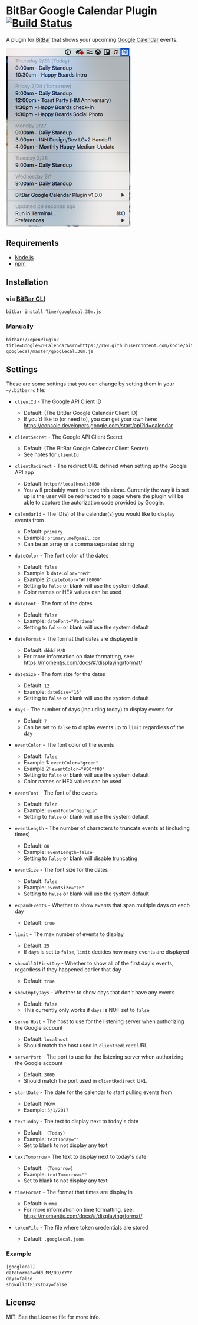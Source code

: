 # BitBar Google Calendar Plugin [![Build Status](https://travis-ci.org/kodie/bitbar-googlecal.svg?branch=master)](https://travis-ci.org/kodie/bitbar-googlecal)
A plugin for [BitBar](https://github.com/matryer/bitbar) that shows your upcoming [Google Calendar](https://calendar.google.com) events.

![](/screenshot.png?raw=true)

## Requirements
* [Node.js](https://nodejs.org)
* [npm](https://npmjs.com)

## Installation

### via [BitBar CLI](https://github.com/kodie/bitbar-cli)
```
bitbar install Time/googlecal.30m.js
```

### Manually
```
bitbar://openPlugin?title=Google%20Calendar&src=https://raw.githubusercontent.com/kodie/bitbar-googlecal/master/googlecal.30m.js
```

## Settings
These are some settings that you can change by setting them in your `~/.bitbarrc` file:

* `clientId` - The Google API Client ID
  * Default: (The BitBar Google Calendar Client ID)
  * If you'd like to (or need to), you can get your own here: https://console.developers.google.com/start/api?id=calendar

* `clientSecret` - The Google API Client Secret
  * Default: (The BitBar Google Calendar Client Secret)
  * See notes for `clientId`

* `clientRedirect` - The redirect URL defined when setting up the Google API app
  * Default: `http://localhost:3000`
  * You will probably want to leave this alone. Currently the way it is set up is the user will be redirected to a page where the plugin will be able to capture the autorization code provided by Google.

* `calendarId` - The ID(s) of the calendar(s) you would like to display events from
  * Default: `primary`
  * Example: `primary,me@gmail.com`
  * Can be an array or a comma separated string

* `dateColor` - The font color of the dates
  * Default: `false`
  * Example 1: `dateColor="red"`
  * Example 2: `dateColor="#ff0000"`
  * Setting to `false` or blank will use the system default
  * Color names or HEX values can be used

* `dateFont` - The font of the dates
  * Default: `false`
  * Example: `dateFont="Verdana"`
  * Setting to `false` or blank will use the system default

* `dateFormat` - The format that dates are displayed in
  * Default: `dddd M/D`
  * For more information on date formatting, see: https://momentjs.com/docs/#/displaying/format/

* `dateSize` - The font size for the dates
  * Default: `12`
  * Example: `dateSize="16"`
  * Setting to `false` or blank will use the system default

* `days` - The number of days (including today) to display events for
  * Default: `7`
  * Can be set to `false` to display events up to `limit` regardless of the day

* `eventColor` - The font color of the events
  * Default: `false`
  * Example 1: `eventColor="green"`
  * Example 2: `eventColor="#00ff00"`
  * Setting to `false` or blank will use the system default
  * Color names or HEX values can be used

* `eventFont` - The font of the events
  * Default: `false`
  * Example: `eventFont="Georgia"`
  * Setting to `false` or blank will use the system default

* `eventLength` - The number of characters to truncate events at (including times)
  * Default: `80`
  * Example: `eventLength=false`
  * Setting to `false` or blank will disable truncating

* `eventSize` - The font size for the dates
  * Default: `false`
  * Example: `eventSize="16"`
  * Setting to `false` or blank will use the system default

* `expandEvents` - Whether to show events that span multiple days on each day
  * Default: `true`

* `limit` - The max number of events to display
  * Default: `25`
  * If `days` is set to `false`, `limit` decides how many events are displayed

* `showAllOfFirstDay` - Whether to show all of the first day's events, regardless if they happened earlier that day
  * Default: `true`

* `showEmptyDays` - Whether to show days that don't have any events
  * Default: `false`
  * This currently only works if `days` is NOT set to `false`

* `serverHost` - The host to use for the listening server when authorizing the Google account
  * Default: `localhost`
  * Should match the host used in `clientRedirect` URL

* `serverPort` - The port to use for the listening server when authorizing the Google account
  * Default: `3000`
  * Should match the port used in `clientRedirect` URL

* `startDate` - The date for the calendar to start pulling events from
  * Default: Now
  * Example: `5/1/2017`

* `textToday` - The text to display next to today's date
  * Default: ` (Today)`
  * Example: `textToday=""`
  * Set to blank to not display any text

* `textTomorrow` - The text to display next to today's date
  * Default: ` (Tomorrow)`
  * Example: `textTomorrow=""`
  * Set to blank to not display any text

* `timeFormat` - The format that times are display in
  * Default: `h:mma`
  * For more information on time formatting, see: https://momentjs.com/docs/#/displaying/format/

* `tokenFile` - The file where token credentials are stored
  * Default: `.googlecal.json`

### Example
```
[googlecal]
dateFormat=ddd MM/DD/YYYY
days=false
showAllOfFirstDay=false
```

## License
MIT. See the License file for more info.
